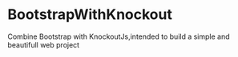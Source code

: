 # BootstrapWithKnockout
Combine Bootstrap with KnockoutJs,intended to build a simple and beautifull web project
